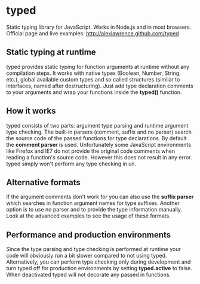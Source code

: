 # typed

Static typing library for JavaScript. Works in Node.js and in most browsers.
Official page and live examples: http://alexlawrence.github.com/typed

## Static typing at runtime

typed provides static typing for function arguments at runtime without any compilation steps.
It works with native types (Boolean, Number, String, etc.), global available custom types and so called structures 
(similar to interfaces, named after destructuring).
Just add type declaration comments to your arguments and wrap your functions inside the **typed()** function.

## How it works
            
typed consists of two parts: argument type parsing and runtime argument type checking. The built-in parsers (comment, suffix and no parser) search the source code of the passed functions for type declarations. By default the <strong>comment parser</strong> is used. Unfortunately some JavaScript environments like Firefox and IE7 do not provide the original code comments when reading a function's source code. However this does not result in any error. typed simply won't perform any type checking in un.
            
## Alternative formats
            
If the argument comments don't work for you can also use the **suffix parser** which searches in function argument names for type suffixes. Another option is to use no parser and to provide the type information manually. Look at the advanced examples to see the usage of these formats.
            
## Performance and production environments

Since the type parsing and type checking is performed at runtime your code will obviously run a bit slower compared to not using typed. Alternatively, you can perform type checking only during development and turn typed off for production environments by setting **typed.active** to false. When deactivated typed will not decorate any passed in functions.